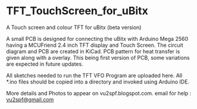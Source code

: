 # TFT_TouchScreen_for_uBitx
A Touch screen and colour TFT for uBitx (beta version)

A small PCB is designed for connecting the uBitx with Arduino Mega 2560 having a MCUFriend 2.4 inch TFT display and Touch Screen. The circuit diagram and PCB are created in KiCad. PCB pattern for heat transfer is given along with a overlay. This being first version of PCB, some variations are expected in future updates.

All sketches needed to run the TFT VFO Program are uploaded here. All *.ino files should be copied into a directory and invoked using Arduino IDE. 

More details and Photos to appear on vu2spf.blogspot.com.
email for help : vu2spf@gmail.com
